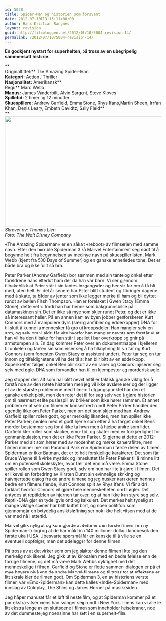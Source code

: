 ```yaml
---
id: 5028
title: Spider-Man og historien som forsvant
date: 2012-07-10T13:15:11+00:00
author: Hans-Kristian Rangnes
layout: revision
guid: http://filmbloggen.net/2012/07/10/5004-revision-14/
permalink: /2012/07/10/5004-revision-14/
---
```

**En godkjent nystart for superhelten, på tross av en ubegripelig sammensatt historie.** <!--more-->

**  
Originaltittel:** The Amazing Spider-Man  
**Kategori:** Action / Thriller  
**Nasjonalitet:** Amerikansk**  
Regi:** Marc Webb  
**Manus:** James Vanderbilt, Alvin Sargent, Steve Kloves  
**Spilletid:** 2 timer og 12 minutter  
**Skuespillere:** Andrew Garfield, Emma Stone, Rhys Ifans,Martin Sheen, Irrfan Khan, Denis Leary, Embeth Davidtz, Sally Field**  
** <a href="http://filmbloggen.net/2012/07/10/spider-man-og-historien-som-forsvant/amazing-spider-man-2-2/" rel="attachment wp-att-5006"><img class="alignnone size-large wp-image-5006" src="http://filmbloggen.net/wp-content/uploads//2012/07/amazing-spider-man-2-620x358.jpg" alt="" width="620" height="358" /></a>  
_Skrevet av: Thomas Lien  
Foto: The Walt Disney Company_

«The Amazing Spiderman» er en såkalt «reboot» av filmserien med samme navn. Etter den horrible Spiderman 3 så Marvel Entertainment seg nødt til å begynne helt fra begynnelsen av med nye navn på skuespillerlisten, Mark Webb (kjent fra 500 Days of Summer) og en ganske annerledes tone. Det er både bra og ikke fullt så bra.

Peter Parker (Andrew Garfield) bor sammen med sin tante og onkel etter foreldrene hans etterlot ham der da han var barn. Vi ser gjennom tilbakeblikk at Peter står i sin tantes inngangsdør og ber sin far om å få bli med, uten hell. En del år senere har Peter blitt student og tilbringer dagene med å skate, ta bilder av jenter som ikke legger merke til ham og bli dyttet rundt av bøllen Flash Thompson. Han er forelsket i Gwen Stacy (Emma Stone), dette vet vi fordi han har henne som bakgrunnsbilde på datamaskinen sin. Det er ikke så mye som skjer rundt Peter, og det er ikke så interessant heller. På en annen kant av byen jobber genforskeren Kurt Connors med å manipulere dyrs (særlig amfibier og edderkopper) DNA for til slutt å kunne la mennesker få gro ut kroppsdeler. Han mangler selv en arm, og selv om vi aldri får vite hvorfor han mangler nevnte arm forstår vi at han vil ha den tilbake for han står i speilet i bar overkropp og gnir på armstumpen sin. En dag kommer Peter over en dokumentmappe i kjelleren til onkelen og tanten sin som viser seg å ha tilknytning til sin far og Kurt Connors (som forresten Gwen Stacy er assistent under). Peter tar seg en tur innom og tilfeldighetene vil ha det til at han blir bitt av en edderkopp. Superkrefter følger, onkel Ben blir skutt av en raner og Connors injiserer seg selv med øgle-DNA som forvandler han til en kjempestor og morderisk øgle.

Jeg stopper der. Alt som har blitt nevnt hittil er faktisk ganske viktig for å forstå noe av den rotete historien men jeg vil ikke avsløre mer og der ligger et av de største problemene med filmen: I utgangspunktet har den et ganske enkelt plott, men den roter det til for seg selv ved å gjøre historien om til nærmest et lite puslespill av brikker som ikke hører sammen. Et annet problem er at selv om filmen er konsentrert rundt Peter Parker handler den egentlig ikke om Peter Parker, men om det som skjer med han. Andrew Garfield spiller rollen godt, og er merkelig likandes, men han spiller ikke Peter Parker; nerden med et godt hjerte som etter å ha fanget onkel Bens morder bestemmer seg for å ikke ta hevn men å hjelpe andre som lider. Garfield kler rollen som slacker, emo-kid, og skater med en forkjærlighet for genmanipulasjon, men det er ikke Peter Parker. Si gjerne at dette er 2012-Parker med alt som hører med av modenhet og mørke kamerafiltre, men filmen minner mer om Paranoid Park enn Spiderman i første delen av filmen. Spiderman er ikke Batman, det er to helt forskjellige karakterer. Det som får Bruce Wayne til å virke mystisk og innesluttet får Peter Parker til å minne litt om en potensiell skoleskyter, hvor fælt det enn må være. Emma Stone spiller rollen som Gwen Stacy godt, selv om hun har lite å gjøre i filmen. Det er likevel en forbedring av Kirsten Dunst sin evinnelige skriking og halvhjertede dialog fra de andre filmene og jeg husker karakteren hennes bedre enn filmens fiende, Kurt Connors spilt av Rhys Ifans. Vi får aldri forklart hvorfor Connors vil gjøre hele menneskeheten om til øgler. Det antydes at reptildelen av hjernen tar over, og at han ikke kan styre seg selv. Reptil-DNA gjør en tydeligvis ond og kalkulert. Det merkes helt tydelig at mange viktige scener har blitt kuttet bort, og noen politifolk som gjennomgår en betydelig ansiktsløftning ser nok ikke helt vitsen med at de var med nå i ettertid.

Marvel gikk nylig ut og kunngjorde at dette er den første filmen i en ny Spiderman-trilogi og at de har måkt inn 140 millioner dollar i kinobesøk den første uka i USA. Ubesvarte spørsmål får en kanskje til å ville se en eventuell oppfølger, men det ødelegger for denne filmen.

På tross av at det virker som om jeg slakter denne filmen likte jeg den merkelig nok likevel. Jeg gikk ut av kinosalen med en bedre følelse enn de forrige filmene, og det må være Mark Webbs dyktighet med det menneskelige i filmen. Garfield og Stone er flotte sammen, dialogen er på et mye høyere nivå enn de andre Marvel-filmene og til tross for at effektene er litt skrale kler de filmen godt. Om Spiderman 3, en av historiens verste filmer, var «Emo-Spiderman» kan dette kalles «Indie-Spiderman» med innslag av Coldplay, The Shins og James Horner på musikksiden.

Jeg håper manuset får et løft til neste film, og at Spiderman kommer på et par ekstra vitser mens han svinger seg rundt i New York. Imens kan vi alle le litt ekstra lenge av en sluttscene i filmen som inneholder heisekraner, noe av det dummeste jeg noensinne har sett i en superhelt-film.

<div class="video-shortcode">
</div>